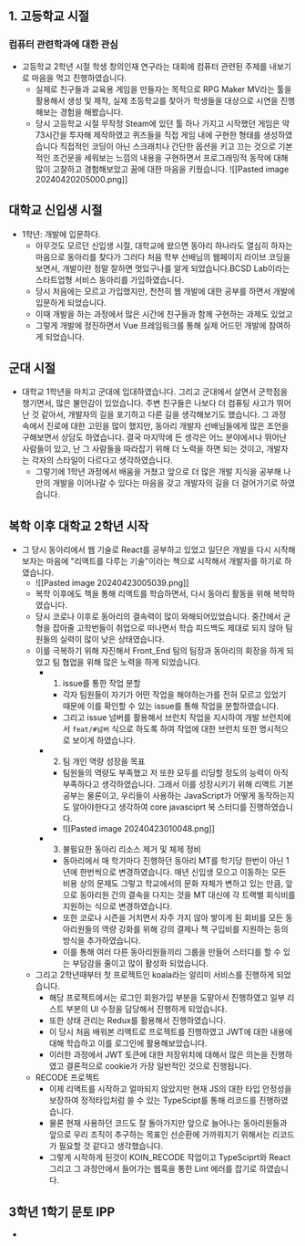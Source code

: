## 1. 고등학교 시절
### 컴퓨터 관련학과에 대한 관심

* 고등학교 2학년 시절 학생 창의인재 연구라는 대회에 컴퓨터 관련된 주제를 내보기로 마음을 먹고 진행하였습니다.
	* 실제로 친구들과 교육용 게임을 만들자는 목적으로 RPG Maker MV라는 툴을 활용해서 생성 및 제작, 실제 초등학교를 찾아가 학생들을 대상으로 시연을 진행해보는 경험을 해봤습니다.
	* 당시 고등학교 시절 무작정 Steam에 있던 툴 하나 가지고 시작했던 게임은 약 73시간을 투자해 제작하였고 퀴즈들을 직접 게임 내에 구현한 형태를 생성하였습니다
	직접적인 코딩이 아닌 스크래치나 간단한 옵션을 키고 끄는 것으로 기본적인 조건문을 세워보는 느낌의 내용을 구현하면서 프로그래밍적 동작에 대해 많이 고찰하고 경험해보았고 꿈에 대한 마음을 키웠습니다.
![[Pasted image 20240420205000.png]]

## 대학교 신입생 시절
* 1학년: 개발에 입문하다.
	*  아무것도 모르던 신입생 시절, 대학교에 왔으면 동아리 하나라도 열심히 하자는 마음으로 동아리를 찾다가 그러다 처음 학부 선배님의 웹페이지 라이브 코딩을 보면서, 개발이란 정말 잘하면 멋있구나를 알게 되었습니다.BCSD Lab이라는 스타트업형 서비스 동아리를 가입하였습니다.
	* 당시 처음에는 모르고 가입했지만, 천천히 웹 개발에 대한 공부를 하면서 개발에 입문하게 되었습니다.
	* 이때 개발을 하는 과정에서 많은 시간에 친구들과 함께 구현하는 과제도 있었고
	* 그렇게 개발에 정진하면서 Vue 프레임워크를 통해 실제 어드민 개발에 참여하게 되었습니다.


##  군대 시절
* 대학교 1학년을 마치고 군대에 입대하였습니다. 그리고 군대에서 살면서 군학점을 챙기면서, 많은 불안감이 있었습니다. 주변 친구들은 나보다 더 컴퓨팅 사고가 뛰어난 것 같아서, 개발자의 길을 포기하고 다른 길을 생각해보기도 했습니다. 그 과정 속에서 진로에 대한 고민을 많이 했지만, 동아리 개발자 선배님들에게 많은 조언을 구해보면서 상담도 하였습니다. 결국 마지막에 든 생각은 어느 분야에서나 뛰어난 사람들이 있고, 난 그 사람들을 따라잡기 위해 더 노력을 하면 되는 것이고, 개발자는 각자의 스타일이 다르다고 생각하였습니다.
	* 그렇기에 1학년 과정에서 배움을 거쳤고 앞으로 더 많은 개발 지식을 공부해 나만의 개발을 이어나갈 수 있다는 마음을 갖고 개발자의 길을 더 걸어가기로 하였습니다.
 
## 복학 이후 대학교 2학년 시작
* 그 당시 동아리에서 웹 기술로 React를 공부하고 있었고 일단은 개발을 다시 시작해보자는 마음에 "리액트를 다루는 기술"이라는 책으로 시작해서 개발자를 하기로 하였습니다.
	* ![[Pasted image 20240423005039.png]]
	* 복학 이후에도 책을 통해 리액트를 학습하면서, 다시 동아리 활동을 위해 복학하였습니다.
	* 당시 코로나 이후로 동아리의 결속력이 많이 와해되어있었습니다. 중간에서 균형을 잡아줄 고학번들이 취업으로 떠나면서 학습 피드백도 제대로 되지 않아 팀원들의 실력이 많이 낮은 상태였습니다.
	* 이를 극복하기 위해 자진해서 Front_End 팀의 팀장과 동아리의 회장을 하게 되었고 팀 협업을 위해 많은 노력을 하게 되었습니다.
		* 1. issue를 통한 작업 분할
			* 각자 팀원들이 자기가 어떤 작업을 해야하는가를 전혀 모르고 있었기 때문에 이를 확인할 수 있는 issue를 통해 작업을 분할하였습니다.
			* 그리고 issue 넘버를 활용해서 브런치 작업을 지시하여 개발 브런치에서 `feat/#넘버` 식으로 하도록 하여 작업에 대한 브런치 또한 명시적으로 보이게 하였습니다.
		* 2. 팀 개인 역량 성장을 목표
			* 팀원들의 역량도 부족했고 저 또한 모두를 리딩할 정도의 능력이 아직 부족하다고 생각하였습니다. 그래서 이를 성장시키기 위해 리액트 기본 공부는 물론이고, 우리들이 사용하는 JavaScript가 어떻게 동작하는지도 알아야한다고 생각하여 core javasciprt 북 스터디를 진행하였습니다. 
			* ![[Pasted image 20240423010048.png]]
		* 3. 불필요한 동아리 리소스 제거 및 체제 정비
			* 동아리에서 매 학기마다 진행하던 동아리 MT를 학기당 한번이 아닌 1년에 한번씩으로 변경하였습니다. 매년 신입생 모으고 이동하는 모든 비용 상의 문제도 그렇고 학교에서의 문화 자체가 변하고 있는 만큼, 앞으로 동아리원 간의 결속을 다지는 것을 MT 대신에 각 트랙별 회식비를 지원하는 식으로 변경하였습니다.
			* 또한 코로나 시즌을 거치면서 자주 가지 않아 쌓이게 된 회비를 모든 동아리원들의 역량 강화를 위해 강의 결제나 책 구입비를 지원하는 등의 방식을 추가하였습니다.
			* 이를 통해 여러 다른 동아리원들끼리 그룹을 만들어 스터디를 할 수 있는 부담감을 줄이고 많이 활성화 되었습니다.
	* 그리고 2학년때부터 첫 프로젝트인 koala라는 알리미 서비스를 진행하게 되었습니다.
		* 해당 프로젝트에서는 로그인 회원가입 부분을 도맡아서 진행하였고 일부 리스트 부분의 UI 수정을 담당해서 진행하게 되었습니다.
		* 또한 상태 관리는 Redux를 활용해서 진행하였습니다.
		* 이 당시 처음 배워본 리액트로 프로젝트를 진행하였고 JWT에 대한 내용에 대해 학습하고 이를 로그인에 활용해보았습니다.
		* 이러한 과정에서 JWT 토큰에 대한 저장위치에 대해서 많은 의논을 진행하였고 결론적으로 cookie가 가장 일반적인 것으로 진행됩니다.
	* RECODE 프로젝트
		* 이제 리액트를 시작하고 얼마되지 않았지만 현재 JS의 대한 타입 안정성을 보장하여 정적타입처럼 쓸 수 있는 TypeScipt를 통해 리코드를 진행하였습니다.
		* 물론 현재 사용하던 코드도 잘 돌아가지만 앞으로 늘어나는 동아리원들과 앞으로 우리 조직이 추구하는 목표인 선순환에 가까워지기 위해서는 리코드가 필요할 것 같다고 생각했습니다.
		* 그렇게 시작하게 된것이 KOIN_RECODE 작업이고 TypeSciprt와 React 그리고 그 과정안에서 들어가는 웹훅을 통한 Lint 에러를 잡기로 하였습니다.

## 3학년 1학기 문토 IPP
* 